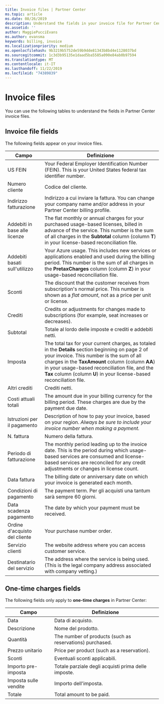 ```yaml
---
title: Invoice files | Partner Center
ms.topic: article
ms.date: 08/26/2019
description: Understand the fields in your invoice file for Partner Center billing.
ms.assetid: ''
author: MaggiePucciEvans
ms.author: evansma
keywords: billing, invoice
ms.localizationpriority: medium
ms.openlocfilehash: 9b3219b5752de59b9dde81343b8bd4e1128037bd
ms.sourcegitcommit: 1c3d3b95135e1daad5ba5585a090e84ab0b97594
ms.translationtype: MT
ms.contentlocale: it-IT
ms.lasthandoff: 11/22/2019
ms.locfileid: "74389839"
---
```

# <a name="invoice-files"></a>Invoice files

You can use the following tables to understand the fields in Partner Center invoice files.

## <a name="invoice-file-fields"></a>Invoice file fields

The following fields appear on your invoice files.

| Campo | Definizione |
| ----- | ---------- |
| US FEIN | Your Federal Employer Identification Number (FEIN). This is your United States federal tax identifier number. |
| Numero cliente | Codice del cliente. |
| Indirizzo fatturazione | Indirizzo a cui inviare la fattura. You can change your company name and/or address in your Partner Center billing profile. |
| Addebiti in base alle licenze | The flat monthly or annual charges for your purchased usage-based licenses, billed in advance of the service. This number is the sum of all charges in the **Subtotal** column (column **T**) in your license-based reconciliation file. |
| Addebiti basati sull'utilizzo | Your Azure usage. This includes new services or applications enabled and used during the billing period. This number is the sum of all charges in the **PretaxCharges** column (column **Z**) in your usage-based reconciliation file. |
| Sconti | The discount that the customer receives from subscription's normal price. This number is shown as a *flat amount*, not as a price per unit or license. |
| Crediti | Credits or adjustments for changes made to subscriptions (for example, seat increases or decreases). |
| Subtotal | Totale al lordo delle imposte e crediti e addebiti netti. |
| Imposta | The total tax for your current charges, as totaled in the **Details** section beginning on page 2 of your invoice. This number is the sum of all charges in the **TaxAmount** column (column **AA**) in your usage-based reconciliation file, and the **Tax** column (column **U**) in your license-based reconciliation file. |
| Altri crediti | Crediti netti. |
| Costi attuali totali | The amount due in your billing currency for the billing period. These charges are due by the payment due date. |
| Istruzioni per il pagamento | Description of how to pay your invoice, based on your region. *Always be sure to include your invoice number when making a payment.* |
| N. fattura | Numero della fattura. |
| Periodo di fatturazione | The monthly period leading up to the invoice date. This is the period during which usage-based services are consumed and license-based services are reconciled for any credit adjustments or changes in license count. |
| Data fattura | The billing date or anniversary date on which your invoice is generated each month. |
| Condizioni di pagamento | The payment term. Per gli acquisti una tantum sarà sempre 60 giorni. |
| Data scadenza pagamento | The date by which your payment must be received. |
| Ordine d'acquisto del cliente | Your purchase number order. |
| Servizio clienti | The website address where you can access customer service. |
| Destinatario del servizio | The address where the service is being used. (This is the legal company address associated with company vetting.) |

## <a name="one-time-charges-fields"></a>One-time charges fields

The following fields only apply to **one-time charges** in Partner Center:

| Campo | Definizione |
| ----- | ---------- |
| Data | Data di acquisto. |
| Descrizione | Nome del prodotto. |
| Quantità | The number of products (such as reservations) purchased. |
| Prezzo unitario | Price per product (such as a reservation). |
| Sconti | Eventuali sconti applicabili. |
| Importo pre-imposta | Totale parziale degli acquisti prima delle imposte. |
| Imposta sulle vendite | Importo dell'imposta. |
| Totale | Total amount to be paid. |
